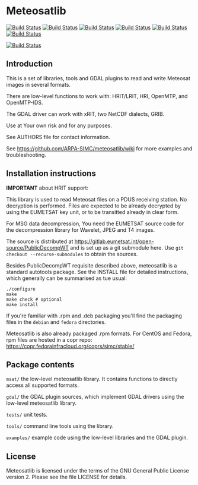 Meteosatlib
===============================================================

[![Build Status](https://badges.herokuapp.com/travis/ARPA-SIMC/meteosatlib?branch=master&env=DOCKER_IMAGE=centos:7&label=centos7)](https://travis-ci.org/ARPA-SIMC/meteosatlib)
[![Build Status](https://badges.herokuapp.com/travis/ARPA-SIMC/meteosatlib?branch=master&env=DOCKER_IMAGE=centos:8&label=centos8)](https://travis-ci.org/ARPA-SIMC/meteosatlib)
[![Build Status](https://badges.herokuapp.com/travis/ARPA-SIMC/meteosatlib?branch=master&env=DOCKER_IMAGE=fedora:30&label=fedora30)](https://travis-ci.org/ARPA-SIMC/meteosatlib)
[![Build Status](https://badges.herokuapp.com/travis/ARPA-SIMC/meteosatlib?branch=master&env=DOCKER_IMAGE=fedora:31&label=fedora31)](https://travis-ci.org/ARPA-SIMC/meteosatlib)
[![Build Status](https://badges.herokuapp.com/travis/ARPA-SIMC/meteosatlib?branch=master&env=DOCKER_IMAGE=fedora:32&label=fedora32)](https://travis-ci.org/ARPA-SIMC/meteosatlib)
[![Build Status](https://badges.herokuapp.com/travis/ARPA-SIMC/meteosatlib?branch=master&env=DOCKER_IMAGE=fedora:rawhide&label=fedorarawhide)](https://travis-ci.org/ARPA-SIMC/meteosatlib)

[![Build Status](https://copr.fedorainfracloud.org/coprs/simc/stable/package/meteosatlib/status_image/last_build.png)](https://copr.fedorainfracloud.org/coprs/simc/stable/package/meteosatlib/)


Introduction
------------

This is a set of libraries, tools and GDAL plugins to read and write Meteosat
images in several formats.

There are low-level functions to work with: HRIT/LRIT, HRI, OpenMTP, and
OpenMTP-IDS.

The GDAL driver can work with xRIT, two NetCDF dialects, GRIB.

Use at Your own risk and for any purposes.

See AUTHORS file for contact information.

See https://github.com/ARPA-SIMC/meteosatlib/wiki for more examples and
troubleshooting.

Installation instructions
-------------------------

**IMPORTANT** about HRIT support:

  This library is used to read Meteosat files on a PDUS receiving station. No
  decryption is performed. Files are expected to be already decrypted by using
  the EUMETSAT key unit, or to be transitted already in clear form.
  
  For MSG data decompression, You need the EUMETSAT source code for the
  decompression library for Wavelet, JPEG and T4 images.
  
  The source is distributed at https://gitlab.eumetsat.int/open-source/PublicDecompWT
  and is set up as a git submodule here. Use `git checkout --recurse-submodules` to
  obtain the sources.

Besides PublicDecompWT requisite described above, meteosatlib
is a standard autotools package. See the INSTALL file for detailed
instructions, which generally can be summarised as tue usual:

    ./configure
    make
    make check # optional
    make install

If you're familiar with .rpm and .deb packaging you'll find the packaging 
files in the `debian` and `fedora` directories.

Meteosatlib is also already packaged .rpm formats.
For CentOS and Fedora, rpm files are hosted in a copr repo:
https://copr.fedorainfracloud.org/coprs/simc/stable/


Package contents
----------------

`msat/`        the low-level meteosatlib library. It contains functions to
             directly access all supported formats.

`gdal/`        the GDAL plugin sources, which implement GDAL drivers using the
             low-level meteosatlib library.

`tests/`       unit tests.

`tools/`       command line tools using the library.

`examples/`    example code using the low-level libraries and the GDAL plugin.


License
-------

Meteosatlib is licensed under the terms of the GNU General Public License version
2.  Please see the file LICENSE for details.

